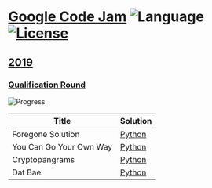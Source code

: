 # [Google Code Jam](https://codingcompetitions.withgoogle.com/codejam/) ![Language](https://img.shields.io/badge/language-Python3-blue.svg) [![License](https://img.shields.io/badge/license-MIT-blue.svg)](LICENSE) 

## [2019](https://codingcompetitions.withgoogle.com/codejam/archive/2019) 

### [Qualification Round](https://codingcompetitions.withgoogle.com/codejam/round/0000000000051705) 
![Progress](https://img.shields.io/badge/progress-2%20%2F%204-32CD32.svg)

| Title | Solution | 
|-------|----------|
|Foregone Solution | [Python](./2019/qualification-round/python/foregone_solution.py)| 
|You Can Go Your Own Way| [Python](./2019/qualification-round/python/go_your_own_way.py)|
|Cryptopangrams | [Python](./2019/qualification-round/python/)|
|Dat Bae | [Python](./2019/qualification-round/python/) |


